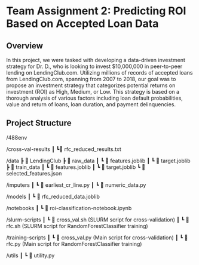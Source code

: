 # Team Assignment 2: Predicting ROI Based on Accepted Loan Data

## Overview
In this project, we were tasked with developing a data-driven investment strategy for Dr. D., who is looking to invest $10,000,000 in peer-to-peer lending on LendingClub.com. Utilizing millions of records of accepted loans from LendingClub.com, spanning from 2007 to 2018, our goal was to propose an investment strategy that categorizes potential returns on investment (ROI) as High, Medium, or Low. This strategy is based on a thorough analysis of various factors including loan default probabilities, value and return of loans, loan duration, and payment delinquencies.

## Project Structure
/488env

/cross-val-results
┃   ┗📜 rfc_reduced_results.txt

/data
┣ 📂 LendingClub
┣ 📂 raw_data
┃   ┗  📜 features.joblib
┃   ┗  📜 target.joblib
┣ 📂 train_data
┃   ┗  📜 features.joblib
┃   ┗  📜 target.joblib
┗  📜 selected_features.json

/imputers
┃   ┗ 📜 earliest_cr_line.py
┃   ┗ 📜 numeric_data.py

/models
┃  ┗  📜 rfc_reduced_data.joblib

/notebooks
┃  ┗  📜 roi-classification-notebook.ipynb
  
/slurm-scripts
┃  ┗ 📜 cross_val.sh        (SLURM script for cross-validation)
┃  ┗ 📜 rfc.sh              (SLURM script for RandomForestClassifier training)
  
/training-scripts
┃   ┗ 📜 cross_val.py      (Main script for cross-validation)
┃   ┗ 📜 rfc.py            (Main script for RandomForestClassifier training)
    
/utils
┃  ┗ 📜 utility.py



